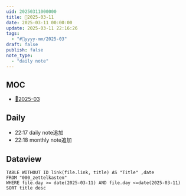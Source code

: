 ```yaml
---
uid: 20250311000000
title: 📆2025-03-11
date: 2025-03-11 00:00:00
update: 2025-03-11 22:16:26
tags: 
  - "#📆yyyy-mm/2025-03"
draft: false
publish: false
note_type:
  - "daily note"
---
```


## MOC

- [📆2025-03](20250300000000.md)

## Daily

- 22:17 daily note追加
- 22:18 monthly note追加

## Dataview

```dataview
TABLE WITHOUT ID link(file.link, title) AS "Title" ,date
FROM "000_zettelkasten"
WHERE file.day >= date(2025-03-11) AND file.day <=date(2025-03-11)
SORT title desc
```
